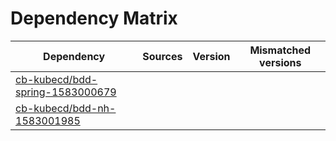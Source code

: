 # Dependency Matrix

Dependency | Sources | Version | Mismatched versions
---------- | ------- | ------- | -------------------
[cb-kubecd/bdd-spring-1583000679](https://github.com/cb-kubecd/bdd-spring-1583000679.git) |  | []() | 
[cb-kubecd/bdd-nh-1583001985](https://github.com/cb-kubecd/bdd-nh-1583001985.git) |  | []() | 
